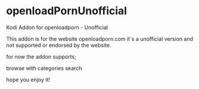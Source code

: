 # openloadPornUnofficial
Kodi Addon for openloadporn - Unofficial


This addon is for the website openloadporn.com
it´s a unofficial version and not supported or endorsed by the website.

for now the addon supports;

 browse with categories
 search
 
 hope you enjoy it!
